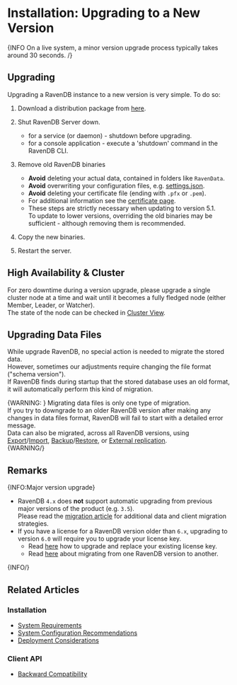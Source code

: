 # Installation: Upgrading to a New Version

{INFO On a live system, a minor version upgrade process typically takes around 30 seconds. /}

## Upgrading

Upgrading a RavenDB instance to a new version is very simple. To do so:  

1. Download a distribution package from [here](https://ravendb.net/downloads).

2. Shut RavenDB Server down.  
    * for a service (or daemon) - shutdown before upgrading.  
    * for a console application - execute a 'shutdown' command in the RavenDB CLI.  

3. Remove old RavenDB binaries
    * **Avoid** deleting your actual data, contained in folders like `RavenData`.  
    * **Avoid** overwriting your configuration files, e.g. [settings.json](../../server/configuration/configuration-options#settings.json).  
    * **Avoid** deleting your certificate file (ending with `.pfx` or `.pem`).  
    * For additional information see the [certificate page](../../server/security/authentication/certificate-configuration).  
    * These steps are strictly necessary when updating to version 5.1.  
      To update to lower versions, overriding the old binaries may be sufficient - although removing them is recommended.  

4. Copy the new binaries.  

5. Restart the server.  

## High Availability & Cluster

For zero downtime during a version upgrade, please upgrade a single cluster node at 
a time and wait until it becomes a fully fledged node (either Member, Leader, or Watcher).  
The state of the node can be checked in [Cluster View](../../studio/cluster/cluster-view).  

## Upgrading Data Files

While upgrade RavenDB, no special action is needed to migrate the stored data.  
However, sometimes our adjustments require changing the file format ("schema version").  
If RavenDB finds during startup that the stored database uses an old format, it 
will automatically perform this kind of migration.  

{WARNING: }
Migrating data files is only one type of migration.  
If you try to downgrade to an older RavenDB version after making any changes in data files 
format, RavenDB will fail to start with a detailed error message.  
Data can also be migrated, across all RavenDB versions, using 
[Export](../../studio/database/tasks/export-database)/[Import](../../studio/database/tasks/import-data/import-from-ravendb), 
[Backup](../../studio/database/tasks/backup-task)/[Restore](../../studio/database/create-new-database/from-backup), 
or [External replication](../../studio/database/tasks/ongoing-tasks/external-replication-task).  
{WARNING/}

## Remarks

{INFO:Major version upgrade}

* RavenDB `4.x` does **not** support automatic upgrading from previous major versions of the product (e.g. `3.5`).  
  Please read the [migration article](../../migration/server/data-migration) for additional data and client migration strategies.
* If you have a license for a RavenDB version older than `6.x`, upgrading to version `6.0` will require you 
  to upgrade your license key.  
   * Read [here](../../start/licensing/replace-license#upgrade-a-license-key-for-ravendb-6.x) how to upgrade 
     and replace your existing license key.  
   * Read [here](../../migration/server/data-migration) about migrating from one RavenDB version to another.  

{INFO/}

## Related Articles

### Installation

- [System Requirements](../../start/installation/system-requirements)
- [System Configuration Recommendations](../../start/installation/system-configuration-recommendations)
- [Deployment Considerations](../../start/installation/deployment-considerations)

### Client API

- [Backward Compatibility](../../client-api/faq/backward-compatibility)
